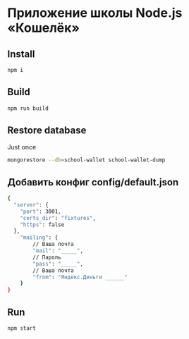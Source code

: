 # Приложение школы Node.js «Кошелёк»

## Install
```sh
npm i
```
## Build
```sh
npm run build
```
## Restore database
Just once
```sh
mongorestore --db=school-wallet school-wallet-dump
```

## Добавить конфиг config/default.json
```sh
{
  "server": {
    "port": 3001,
    "certs_dir": "fixtures",
    "https": false
  },
	"mailing": {
		// Ваша почта
		"mail": "_____",
		// Пароль
		"pass": "_____",
		// Ваша почта
		"from": "Яндекс.Деньги ______"
	}
}
```

## Run
```sh
npm start
```
